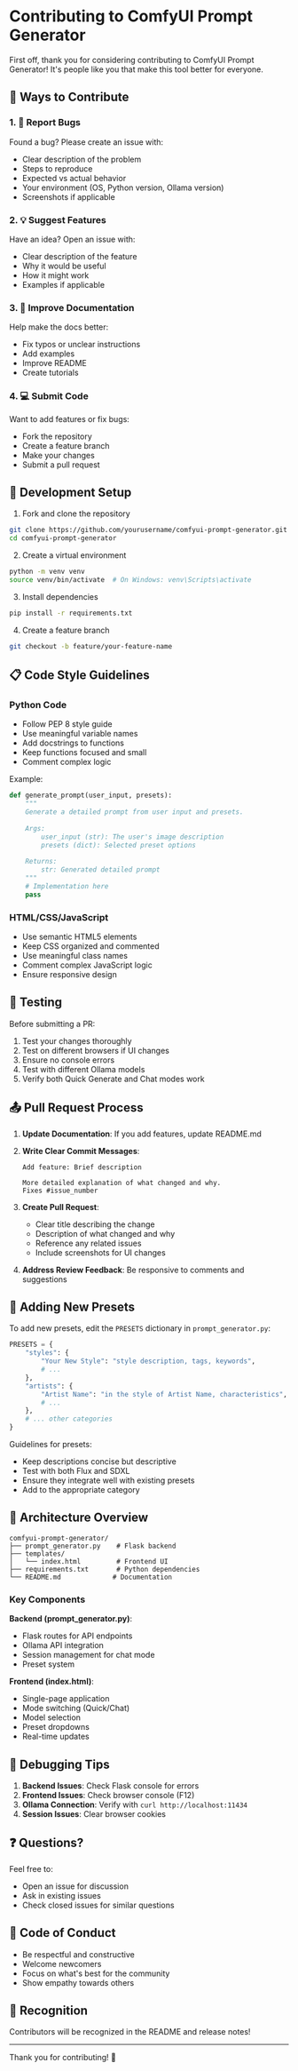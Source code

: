 # Contributing to ComfyUI Prompt Generator

First off, thank you for considering contributing to ComfyUI Prompt Generator! It's people like you that make this tool better for everyone.

## 🎯 Ways to Contribute

### 1. 🐛 Report Bugs
Found a bug? Please create an issue with:
- Clear description of the problem
- Steps to reproduce
- Expected vs actual behavior
- Your environment (OS, Python version, Ollama version)
- Screenshots if applicable

### 2. 💡 Suggest Features
Have an idea? Open an issue with:
- Clear description of the feature
- Why it would be useful
- How it might work
- Examples if applicable

### 3. 📝 Improve Documentation
Help make the docs better:
- Fix typos or unclear instructions
- Add examples
- Improve README
- Create tutorials

### 4. 💻 Submit Code
Want to add features or fix bugs:
- Fork the repository
- Create a feature branch
- Make your changes
- Submit a pull request

## 🚀 Development Setup

1. Fork and clone the repository
```bash
git clone https://github.com/yourusername/comfyui-prompt-generator.git
cd comfyui-prompt-generator
```

2. Create a virtual environment
```bash
python -m venv venv
source venv/bin/activate  # On Windows: venv\Scripts\activate
```

3. Install dependencies
```bash
pip install -r requirements.txt
```

4. Create a feature branch
```bash
git checkout -b feature/your-feature-name
```

## 📋 Code Style Guidelines

### Python Code
- Follow PEP 8 style guide
- Use meaningful variable names
- Add docstrings to functions
- Keep functions focused and small
- Comment complex logic

Example:
```python
def generate_prompt(user_input, presets):
    """
    Generate a detailed prompt from user input and presets.
    
    Args:
        user_input (str): The user's image description
        presets (dict): Selected preset options
        
    Returns:
        str: Generated detailed prompt
    """
    # Implementation here
    pass
```

### HTML/CSS/JavaScript
- Use semantic HTML5 elements
- Keep CSS organized and commented
- Use meaningful class names
- Comment complex JavaScript logic
- Ensure responsive design

## 🧪 Testing

Before submitting a PR:

1. Test your changes thoroughly
2. Test on different browsers if UI changes
3. Ensure no console errors
4. Test with different Ollama models
5. Verify both Quick Generate and Chat modes work

## 📤 Pull Request Process

1. **Update Documentation**: If you add features, update README.md

2. **Write Clear Commit Messages**:
   ```
   Add feature: Brief description
   
   More detailed explanation of what changed and why.
   Fixes #issue_number
   ```

3. **Create Pull Request**:
   - Clear title describing the change
   - Description of what changed and why
   - Reference any related issues
   - Include screenshots for UI changes

4. **Address Review Feedback**: Be responsive to comments and suggestions

## 🎨 Adding New Presets

To add new presets, edit the `PRESETS` dictionary in `prompt_generator.py`:

```python
PRESETS = {
    "styles": {
        "Your New Style": "style description, tags, keywords",
        # ...
    },
    "artists": {
        "Artist Name": "in the style of Artist Name, characteristics",
        # ...
    },
    # ... other categories
}
```

Guidelines for presets:
- Keep descriptions concise but descriptive
- Test with both Flux and SDXL
- Ensure they integrate well with existing presets
- Add to the appropriate category

## 🔧 Architecture Overview

```
comfyui-prompt-generator/
├── prompt_generator.py    # Flask backend
├── templates/
│   └── index.html         # Frontend UI
├── requirements.txt       # Python dependencies
└── README.md             # Documentation
```

### Key Components

**Backend (prompt_generator.py)**:
- Flask routes for API endpoints
- Ollama API integration
- Session management for chat mode
- Preset system

**Frontend (index.html)**:
- Single-page application
- Mode switching (Quick/Chat)
- Model selection
- Preset dropdowns
- Real-time updates

## 🐛 Debugging Tips

1. **Backend Issues**: Check Flask console for errors
2. **Frontend Issues**: Check browser console (F12)
3. **Ollama Connection**: Verify with `curl http://localhost:11434`
4. **Session Issues**: Clear browser cookies

## ❓ Questions?

Feel free to:
- Open an issue for discussion
- Ask in existing issues
- Check closed issues for similar questions

## 📜 Code of Conduct

- Be respectful and constructive
- Welcome newcomers
- Focus on what's best for the community
- Show empathy towards others

## 🎉 Recognition

Contributors will be recognized in the README and release notes!

---

Thank you for contributing! 🙏
